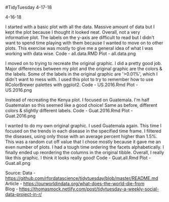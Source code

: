 #TidyTuesday 4-17-18

4-16-18

I started with a basic plot with all the data. Massive amount of data but I kept the plot because I thought it looked neat. Overall, not a very informative plot. The labels on the y-axis are difficult to read but I didn't want to spend time playing with them because I wanted to move on to other plots. This exercise was mostly to give me a general idea of what I was working with data wise. 
Code - all.data.RMD 
Plot - all.data.png

I moved on to trying to recreate the original graphic. I did a pretty good job. Major differences between my plot and the original graphic are the colors & the labels. Some of the labels in the original graphic are '>0.01%', which I didn't want to mess with. I used this plot to try to remember how to use RColorBrewer palettes with ggplot2. Code - US.2016.Rmd Plot - US.2016.png

Instead of recreating the Kenya plot. I focused on Guatemala. I'm half Guatemalan so this seemed like a good choice! Same as before, different colors & slightly different labels. Code - Guat.2016.Rmd Plot - Guat.2016.png

I wanted to do my own original graphic. I used Guatemala again. This time I focused on the trends in each disease in the specified time frame. I filtered the diseases, using only those with an average percent higher than 1.5%. This was a random cut off value that I chose mostly because it gave me an even number of plots. I had a tough time ordering the facets alphabetically. I finally ended up reordering the columns in the original tibble. Overall, I really like this graphic. I think it looks really good! Code - Guat.all.Rmd Plot - Guat.all.png

Source:
Data - https://github.com/rfordatascience/tidytuesday/blob/master/README.md <br />
Article - https://ourworldindata.org/what-does-the-world-die-from <br />
Blog - https://thomasmock.netlify.com/post/tidytuesday-a-weekly-social-data-project-in-r/ <br />
